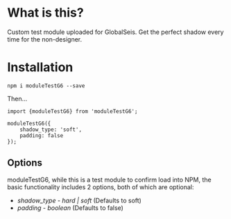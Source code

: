 # What is this?

Custom test module uploaded for GlobalSeis. Get the perfect shadow every time for the non-designer.

# Installation

`npm i moduleTestG6 --save`

Then...

```
import {moduleTestG6} from 'moduleTestG6';

moduleTestG6({
    shadow_type: 'soft',
    padding: false
});
```

## Options

moduleTestG6, while this is a test module to confirm load into NPM, the basic functionality includes 2 options, both of which are optional:

* *shadow_type* - _hard | soft_ (Defaults to soft)
* *padding* - _boolean_ (Defaults to false)